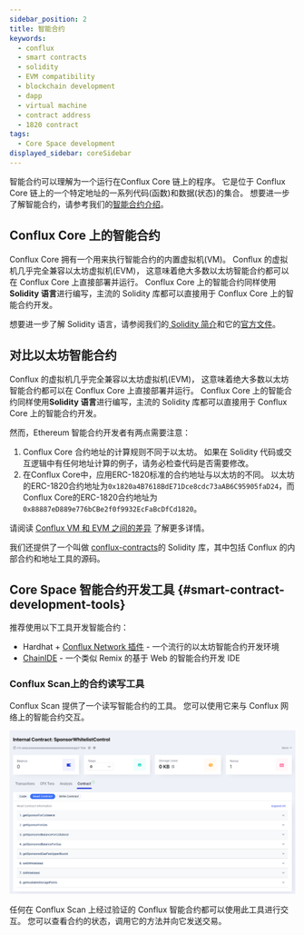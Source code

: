 ```yaml
---
sidebar_position: 2
title: 智能合约
keywords:
  - conflux
  - smart contracts
  - solidity
  - EVM compatibility
  - blockchain development
  - dapp
  - virtual machine
  - contract address
  - 1820 contract
tags:
  - Core Space development
displayed_sidebar: coreSidebar
---
```


智能合约可以理解为一个运行在Conflux Core 链上的程序。 它是位于 Conflux Core 链上的一个特定地址的一系列代码(函数)和数据(状态)的集合。 想要进一步了解智能合约，请参考我们的[智能合约介绍](/docs/general/conflux-basics/contracts)。

## Conflux Core 上的智能合约

Conflux Core 拥有一个用来执行智能合约的内置虚拟机(VM)。 Conflux 的虚拟机几乎完全兼容以太坊虚拟机(EVM)， 这意味着绝大多数以太坊智能合约都可以在 Conflux Core 上直接部署并运行。 Conflux Core 上的智能合约同样使用**Solidity 语言**进行编写，主流的 Solidity 库都可以直接用于 Conflux Core 上的智能合约开发。

想要进一步了解 Solidity 语言，请参阅我们的[ Solidity 简介](/docs/general/build/smart-contracts/solidity-basics)和它的[官方文件](https://docs.soliditylang.org/en/)。

## 对比以太坊智能合约

Conflux 的虚拟机几乎完全兼容以太坊虚拟机(EVM)， 这意味着绝大多数以太坊智能合约都可以在 Conflux Core 上直接部署并运行。 Conflux Core 上的智能合约同样使用**Solidity 语言**进行编写，主流的 Solidity 库都可以直接用于 Conflux Core 上的智能合约开发。

然而，Ethereum 智能合约开发者有两点需要注意：

1. Conflux Core 合约地址的计算规则不同于以太坊。 如果在 Solidity 代码或交互逻辑中有任何地址计算的例子，请务必检查代码是否需要修改。
2. 在Conflux Core中，应用ERC-1820标准的合约地址与以太坊的不同。 以太坊的ERC-1820合约地址为`0x1820a4B7618BdE71Dce8cdc73aAB6C95905faD24`，而Conflux Core的ERC-1820合约地址为`0x88887eD889e776bCBe2f0f9932EcFaBcDfCd1820`。

请阅读 [Conflux VM 和 EVM 之间的差异](../core-space-basics/vm-diffce.md) 了解更多详情。

我们还提供了一个叫做 [conflux-contracts](https://github.com/conflux-fans/conflux-contracts)的 Solidity 库，其中包括 Conflux 的内部合约和地址工具的源码。

## Core Space 智能合约开发工具 {#smart-contract-development-tools}

推荐使用以下工具开发智能合约：

- Hardhat + [Conflux Network 插件](https://github.com/conflux-chain/hardhat-conflux) - 一个流行的以太坊智能合约开发环境
- [ChainIDE](https://chainide.com/) - 一个类似 Remix 的基于 Web 的智能合约开发 IDE

### Conflux Scan上的合约读写工具

Conflux Scan 提供了一个读写智能合约的工具。 您可以使用它来与 Conflux 网络上的智能合约交互。

![](../tutorials/imgs/sponsor/sponsor-read-methods.png)

任何在 Conflux Scan 上经过验证的 Conflux 智能合约都可以使用此工具进行交互。 您可以查看合约的状态，调用它的方法并向它发送交易。
